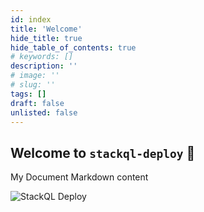 ```yaml
---
id: index
title: 'Welcome'
hide_title: true
hide_table_of_contents: true
# keywords: []
description: ''
# image: ''
# slug: ''
tags: []
draft: false
unlisted: false
---
```


## Welcome to `stackql-deploy` 🚀

My Document Markdown content

<img src="/img/stackql-deploy.gif" alt="StackQL Deploy" title="StackQL Deploy" class="centeredImage"/>
